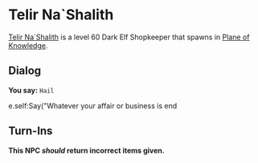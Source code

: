 # Telir Na\`Shalith



[Telir Na\`Shalith](/npc/202077) is a level 60 Dark Elf Shopkeeper that spawns in [Plane of Knowledge](/zone/202).



## Dialog

**You say:** `Hail`



e.self:Say("Whatever your affair or business is 
end



## Turn-Ins



**This NPC *should* return incorrect items given.**





